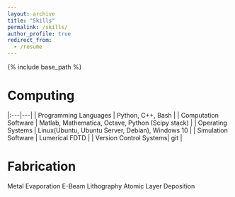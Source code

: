 ```yaml
---
layout: archive
title: "Skills"
permalink: /skills/
author_profile: true
redirect_from:
  - /resume
---
```


{% include base_path %}

Computing
======
|:---|---|
| Programming Languages | Python, C++, Bash |
| Computation Software | Matlab, Mathematica, Octave, Python (Scipy stack) |
| Operating Systems | Linux(Ubuntu, Ubuntu Server, Debian), Windows 10 |
| Simulation Software | Lumerical FDTD |
| Version Control Systems| git |

Fabrication
======

Metal Evaporation
E-Beam Lithography
Atomic Layer Deposition

